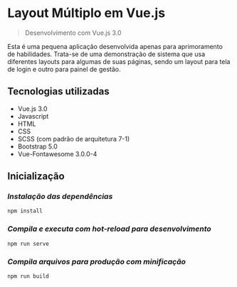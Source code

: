 # Layout Múltiplo em Vue.js
> Desenvolvimento com Vue.js 3.0

Esta é uma pequena aplicação desenvolvida apenas para aprimoramento de habilidades. Trata-se de uma demonstração de sistema que usa diferentes layouts para algumas de suas páginas, sendo um layout para tela de login e outro para painel de gestão.

## Tecnologias utilizadas

- Vue.js 3.0
- Javascript
- HTML
- CSS
- SCSS (com padrão de arquitetura 7-1)
- Bootstrap 5.0
- Vue-Fontawesome 3.0.0-4

## Inicialização

### *Instalação das dependências*
```
npm install
```

### *Compila e executa com hot-reload para desenvolvimento*
```
npm run serve
```

### *Compila arquivos para produção com minificação*
```
npm run build
```

